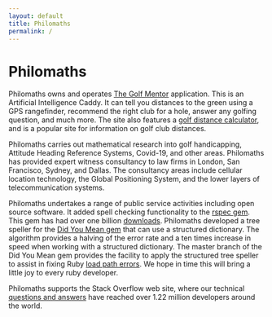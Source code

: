 ```yaml
---
layout: default
title: Philomaths
permalink: /
---
```

<h1>Philomaths</h1>
<p>Philomaths owns and operates <a href="https://www.thegolfmentor.com">The Golf Mentor</a> application. This is an Artificial Intelligence Caddy. It can tell you distances to the green using a GPS rangefinder, recommend the right club for a hole, answer any golfing question, and much more. The site also features a <a href="https://www.thegolfmentor.com/club_distance_calculator">golf distance calculator</a>, and is a popular site for information on golf club distances.</p>
<p>Philomaths carries out mathematical research into golf handicapping, Attitude Heading Reference Systems, Covid-19, and other areas. Philomaths has provided expert witness consultancy to law firms in London, San Francisco, Sydney, and Dallas. The consultancy areas include cellular location technology, the Global Positioning System, and the lower layers of telecommunication systems.</p>
<p>Philomaths undertakes a range of public service activities including open source software. It added spell checking functionality to the <a href="https://github.com/rspec/rspec-core/commit/cbd6d47051b2050fd8dbd0e3a3751b2364bc3842">rspec gem</a>. This gem has had over one billion <a href="https://rubygems.org/gems/rspec-core/versions/3.9.1">downloads</a>. Philomaths developed a tree speller for the <a href="https://github.com/ruby/did_you_mean/pull/119">Did You Mean gem</a> that can use a structured dictionary. The algorithm provides a halving of the error rate and a ten times increase in speed when working with a structured dictionary. The master branch of the Did You Mean gem provides the facility to apply the structured tree speller to assist in fixing Ruby <a href="https://github.com/ruby/did_you_mean/pull/143">load path errors</a>. We hope in time this will bring a little joy to every ruby developer.</p>
<p>Philomaths supports the Stack Overflow web site, where our technical <a href="https://stackoverflow.com/users/1299362/obromios">questions and answers</a> have reached over 1.22 million developers around the world.</p>
